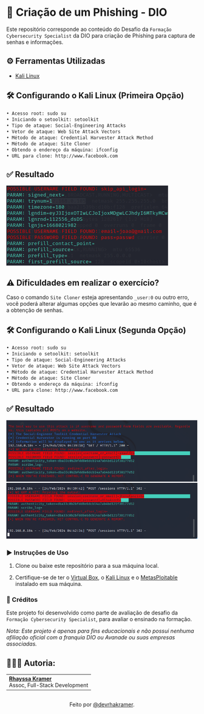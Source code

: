 # 👾 Criação de um Phishing - DIO

Este repositório corresponde ao conteúdo do Desafio da `Formação Cybersecurity Specialist` da DIO para criação de Phishing para captura de senhas e informações.

## ⚙️ Ferramentas Utilizadas
- [Kali Linux](https://www.kali.org/get-kali/#kali-platforms)
  
## 🛠️ Configurando o Kali Linux (Primeira Opção)
``` 
• Acesso root: sudo su
• Iniciando o setoolkit: setoolkit
• Tipo de ataque: Social-Engineering Attacks
• Vetor de ataque: Web Site Attack Vectors
• Método de ataque: Credential Harvester Attack Method 
• Método de ataque: Site Cloner
• Obtendo o endereço da máquina: ifconfig
• URL para clone: http://www.facebook.com 
```

## ✅ Resultado
![passwd](image.png)

## ⚠️ Dificuldades em realizar o exercício?
Caso o comando `Site Cloner` esteja apresentando `_user:0` ou outro erro, você poderá alterar algumas opções que levarão ao mesmo caminho, que é a obtenção de senhas. 

## 🛠️ Configurando o Kali Linux (Segunda Opção)
``` 
• Acesso root: sudo su
• Iniciando o setoolkit: setoolkit
• Tipo de ataque: Social-Engineering Attacks
• Vetor de ataque: Web Site Attack Vectors
• Método de ataque: Credential Harvester Attack Method 
• Método de ataque: Site Cloner
• Obtendo o endereço da máquina: ifconfig
• URL para clone: http://www.facebook.com
```

## ✅ Resultado
![doc 1](image-1.png)
![doc 2](image-2.png)

### ▶️ Instruções de Uso

1. Clone ou baixe este repositório para a sua máquina local.

2. Certifique-se de ter o [Virtual Box](https://www.virtualbox.org/wiki/Downloads), o [Kali Linux](https://www.kali.org/get-kali/#kali-platforms) e o [MetasPloitable](https://sourceforge.net/projects/metasploitable/) instalado em sua máquina.


### 🔗 Créditos
Este projeto foi desenvolvido como parte de avaliação de desafio da `Formação Cybersecurity Specialist`, para avaliar o ensinado na formação.

*Nota: Este projeto é apenas para fins educacionais e não possui nenhuma afiliação oficial com a franquia DIO ou Avanade ou suas empresas associadas.*

## 👩🏼‍💻 Autoria:
<table style="border: 0;">
  <tr>
    <td align="left">
      <a href="https://github.com/rhayssakramer">
        <span><b>Rhayssa Kramer</b></span>
      </a>
      <br>
      <span>Assoc, Full-Stack Development</span>
    </td>
  </tr>
</table>

##
<div align="center">Feito por <a href="https://github.com/rhayssakramer">@devrhakramer</a>.</div>
